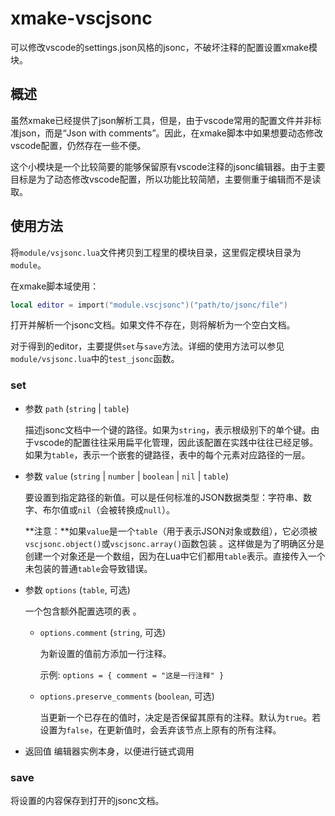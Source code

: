 # xmake-vscjsonc
可以修改vscode的settings.json风格的jsonc，不破坏注释的配置设置xmake模块。

## 概述

虽然xmake已经提供了json解析工具，但是，由于vscode常用的配置文件并非标准json，而是“Json with comments”。因此，在xmake脚本中如果想要动态修改vscode配置，仍然存在一些不便。

这个小模块是一个比较简要的能够保留原有vscode注释的jsonc编辑器。由于主要目标是为了动态修改vscode配置，所以功能比较简陋，主要侧重于编辑而不是读取。

## 使用方法

将`module/vsjsonc.lua`文件拷贝到工程里的模块目录，这里假定模块目录为`module`。

在xmake脚本域使用：

``` lua
local editor = import("module.vscjsonc")("path/to/jsonc/file")
```

打开并解析一个jsonc文档。如果文件不存在，则将解析为一个空白文档。

对于得到的editor，主要提供`set`与`save`方法。详细的使用方法可以参见`module/vsjsonc.lua`中的`test_jsonc`函数。

### set

- 参数 `path` (`string` | `table`)
  
  描述jsonc文档中一个键的路径。如果为`string`，表示根级别下的单个键。由于vscode的配置往往采用扁平化管理，因此该配置在实践中往往已经足够。如果为`table`，表示一个嵌套的键路径，表中的每个元素对应路径的一层。
  
- 参数 `value` (`string` | `number` | `boolean` | `nil` | `table`)
  
  要设置到指定路径的新值。可以是任何标准的JSON数据类型：字符串、数字、布尔值或`nil`（会被转换成`null`）。
  
  **注意：**如果`value`是一个`table`（用于表示JSON对象或数组），它必须被`vscjsonc.object()`或`vscjsonc.array()`函数包装 。这样做是为了明确区分是创建一个对象还是一个数组，因为在Lua中它们都用`table`表示。直接传入一个未包装的普通`table`会导致错误。
  
- 参数 `options` (`table`, 可选)
  
  一个包含额外配置选项的表 。
  
  - `options.comment` (`string`, 可选)
    
    为新设置的值前方添加一行注释。
    
    示例: `options = { comment = "这是一行注释" }`

  - `options.preserve_comments` (`boolean`, 可选)
    
    当更新一个已存在的值时，决定是否保留其原有的注释。默认为`true`。若设置为`false`，在更新值时，会丢弃该节点上原有的所有注释。

- 返回值 编辑器实例本身，以便进行链式调用

### save

将设置的内容保存到打开的jsonc文档。